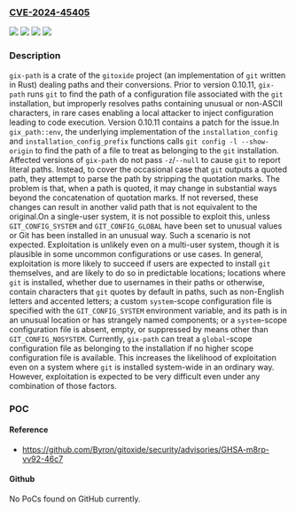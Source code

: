 ### [CVE-2024-45405](https://cve.mitre.org/cgi-bin/cvename.cgi?name=CVE-2024-45405)
![](https://img.shields.io/static/v1?label=Product&message=gitoxide&color=blue)
![](https://img.shields.io/static/v1?label=Version&message=%3D%20%3C%200.10.11%20&color=brighgreen)
![](https://img.shields.io/static/v1?label=Vulnerability&message=CWE-41%3A%20Improper%20Resolution%20of%20Path%20Equivalence&color=brighgreen)
![](https://img.shields.io/static/v1?label=Vulnerability&message=CWE-427%3A%20Uncontrolled%20Search%20Path%20Element&color=brighgreen)

### Description

`gix-path` is a crate of the `gitoxide` project (an implementation of `git` written in Rust) dealing paths and their conversions. Prior to version 0.10.11, `gix-path` runs `git` to find the path of a configuration file associated with the `git` installation, but improperly resolves paths containing unusual or non-ASCII characters, in rare cases enabling a local attacker to inject configuration leading to code execution. Version 0.10.11 contains a patch for the issue.In `gix_path::env`, the underlying implementation of the `installation_config` and `installation_config_prefix` functions calls `git config -l --show-origin` to find the path of a file to treat as belonging to the `git` installation. Affected versions of `gix-path` do not pass `-z`/`--null` to cause `git` to report literal paths. Instead, to cover the occasional case that `git` outputs a quoted path, they attempt to parse the path by stripping the quotation marks. The problem is that, when a path is quoted, it may change in substantial ways beyond the concatenation of quotation marks. If not reversed, these changes can result in another valid path that is not equivalent to the original.On a single-user system, it is not possible to exploit this, unless `GIT_CONFIG_SYSTEM` and `GIT_CONFIG_GLOBAL` have been set to unusual values or Git has been installed in an unusual way. Such a scenario is not expected. Exploitation is unlikely even on a multi-user system, though it is plausible in some uncommon configurations or use cases. In general, exploitation is more likely to succeed if users are expected to install `git` themselves, and are likely to do so in predictable locations; locations where `git` is installed, whether due to usernames in their paths or otherwise, contain characters that `git` quotes by default in paths, such as non-English letters and accented letters; a custom `system`-scope configuration file is specified with the `GIT_CONFIG_SYSTEM` environment variable, and its path is in an unusual location or has strangely named components; or a `system`-scope configuration file is absent, empty, or suppressed by means other than `GIT_CONFIG_NOSYSTEM`. Currently, `gix-path` can treat a `global`-scope configuration file as belonging to the installation if no higher scope configuration file is available. This increases the likelihood of exploitation even on a system where `git` is installed system-wide in an ordinary way. However, exploitation is expected to be very difficult even under any combination of those factors.

### POC

#### Reference
- https://github.com/Byron/gitoxide/security/advisories/GHSA-m8rp-vv92-46c7

#### Github
No PoCs found on GitHub currently.

